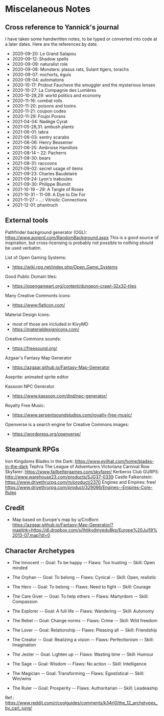 
Miscelaneous Notes
==================

## Cross reference to Yannick's journal
I have taken some handwritten notes, to be typed or converted into code at a later dates.  Here are the references by date.

* 2020-09-20: Le Grand Salapou
* 2020-09-12: Shadow spells
* 2020-09-09: naturalist role
* 2020-09-08: Monsters: plasus rats, Sulant tigers, torachs
* 2020-09-07: nochorts, éguis
* 2020-09-04: automatons
* 2020-10-17: Pridout Faucheve the smuggler and the mysterious lenses
* 2020-10-27: La Compagnie des Lumières
* 2020-10-28,29: world politics and economy
* 2020-11-16: combat rolls
* 2020-11-20: poisons and toxins
* 2020-11-21: coupon codes
* 2020-11-29: Foujoi Porans
* 2021-04-04: Nadège Cyrat
* 2021-05-28,31: ambush plants
* 2021-06-01: labra
* 2021-06-03: sentry scarabs
* 2021-06-06: Henry Bessemer
* 2021-06-25: Ambroise Hamillois
* 2021-08-14 – 22: Pacherrs 
* 2021-08-30: bears
* 2021-08-31: raccoons
* 2021-09-02: secret usage of items
* 2021-09-23: Charles Baudelaire
* 2021-09-24: Lyon's traboules
* 2021-09-30: Philippe Blumôt
* 2021-10-19 – 29: A Tangle of Roses
* 2021-10-31 – 11-09: A Dye to Die For
* 2021-11-27 – ...: Vitriolic Connections
* 2021-12-01: phantruch

## External tools
Pathfinder background generator (OGL):
https://www.aonprd.com/RandomBackground.aspx
This is a good source of inspiration, but cross-licensing is probably not possible to nothing should be used verbatim.

List of Open Gaming Systems:
* https://wiki.rpg.net/index.php/Open_Game_Systems

Good Public Domain tiles:
* https://opengameart.org/content/dungeon-crawl-32x32-tiles

Many Creative Commonts icons:
* https://www.flaticon.com/

Material Design Icons:
* most of those are included in KivyMD
* https://materialdesignicons.com/

Creative Commons sounds:
* https://freesound.org/

Azgaar's Fantasy Map Generator
* https://azgaar.github.io/Fantasy-Map-Generator

Aseprite: animated sprite editor

Kassoon NPC Generator
* https://www.kassoon.com/dnd/npc-generator/

Royalty Free Music:
* https://www.serpentsoundstudios.com/royalty-free-music/

Openverse is a search engine for Creative Commons images:
* https://wordpress.org/openverse/

## Steampunk RPGs
Iron Kingdoms
Blades in the Dark: https://www.evilhat.com/home/blades-in-the-dark
Tephra
The League of Adventurers
Victoriana
Carnival Row
Skyfarer: https://www.failbettergames.com/skyfarer/
Kerberos Club
GURPS: http://www.warehouse23.com/products/SJG37-0339
Castle Falkenstein: https://www.drivethrurpg.com/m/product/2370
Engines and Empires: free! https://www.drivethrurpg.com/product/329066/Engines--Empires-Core-Rules

## Credit
* Map based on Europe's map by u/CroBorn
https://azgaar.github.io/Fantasy-Map-Generator/?maplink=https://dl.dropbox.com/s/lhtikydmyedu8kp/Europe%20Jul19%2013-07.map?dl=0

## Character Archetypes
* The Innocent
-- Goal: To be happy
-- Flaws: Too trusting
-- Skill: Open minded

* The Orphan
-- Goal: To belong
-- Flaws: Cynical
-- Skill: Open, realistic

* The Hero
-- Goal: To belong
-- Flaws: Need to fight
-- Skill: Courage

* The Care Giver
-- Goal: To help others
-- Flaws: Martyrdom
-- Skill: Compassion

* The Explorer
-- Goal: A full life
-- Flaws: Wandering
-- Skill: Autonomy

* The Rebel
-- Goal: Change norms
-- Flaws: Crime
-- Skill: Wild freedom

* The Lover
-- Goal: Relationship
-- Flaws: Pleasing all
-- Skill: Friendship

* The Creator
-- Goal: Realizing a vision
-- Flaws: Perfectionism
-- Skill: Imagination

* The Jester
-- Goal: Lighten up
-- Flaws: Wasting time
-- Skill: Humour

* The Sage
-- Goal: Wisdom
-- Flaws: No action
-- Skill: Intelligence

* The Magician
-- Goal: Transforming
-- Flaws: Egostistical
-- Skill: Win/wins

* The Ruler
-- Goal: Prosperity
-- Flaws: Authoritarian
-- Skill: Leadeaship


Ref.: https://www.reddit.com/r/coolguides/comments/k34rl0/the_12_archetypes_by_carl_jung/
